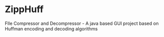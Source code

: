 # ZippHuff
FIle Compressor and Decompressor - A java based GUI project based on Huffman encoding and decoding algorithms
